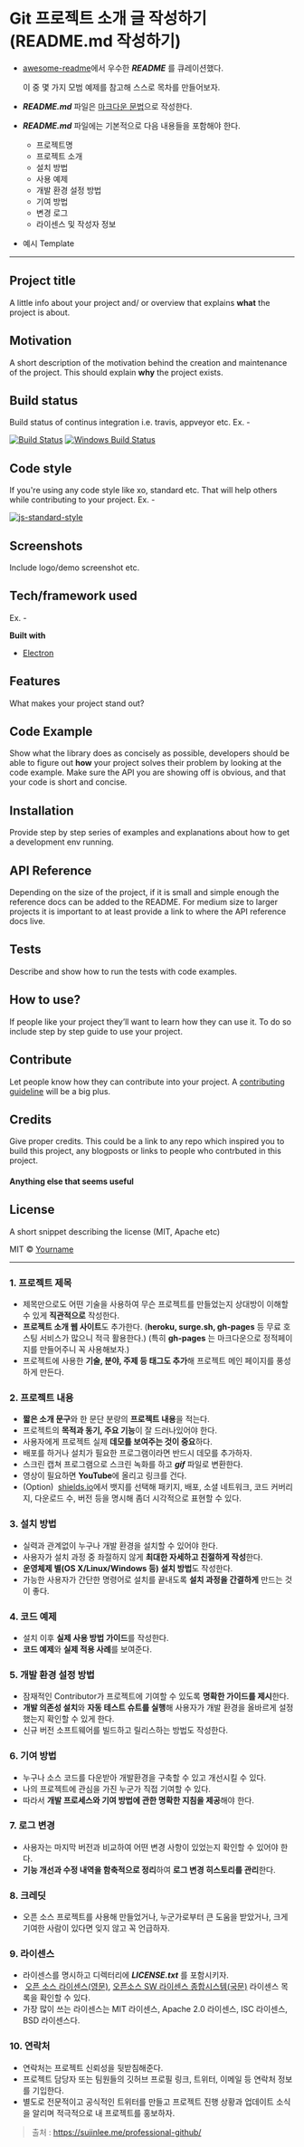 # Git 프로젝트 소개 글 작성하기 (README.md 작성하기)

* [awesome-readme](https://github.com/matiassingers/awesome-readme)에서 우수한 ***README*** 를 큐레이션했다. 

  이 중 몇 가지 모범 예제를 참고해 스스로 목차를 만들어보자.

* ***README.md*** 파일은 [마크다운 문법](https://github.com/adam-p/markdown-here/wiki/Markdown-Cheatsheet#lines)으로 작성한다.

* ***README.md*** 파일에는 기본적으로 다음 내용들을 포함해야 한다.

  * 프로젝트명
  * 프로젝트 소개
  * 설치 방법
  * 사용 예제
  * 개발 환경 설정 방법
  * 기여 방법
  * 변경 로그
  * 라이센스 및 작성자 정보

* 예시 Template

------

## Project title
A little info about your project and/ or overview that explains **what** the project is about.

## Motivation
A short description of the motivation behind the creation and maintenance of the project. This should explain **why** the project exists.

## Build status
Build status of continus integration i.e. travis, appveyor etc. Ex. - 

[![Build Status](https://travis-ci.org/akashnimare/foco.svg?branch=master)](https://travis-ci.org/akashnimare/foco)
[![Windows Build Status](https://ci.appveyor.com/api/projects/status/github/akashnimare/foco?branch=master&svg=true)](https://ci.appveyor.com/project/akashnimare/foco/branch/master)

## Code style
If you're using any code style like xo, standard etc. That will help others while contributing to your project. Ex. -

[![js-standard-style](https://img.shields.io/badge/code%20style-standard-brightgreen.svg?style=flat)](https://github.com/feross/standard)

## Screenshots
Include logo/demo screenshot etc.

## Tech/framework used
Ex. -

<b>Built with</b>
- [Electron](https://electron.atom.io)

## Features
What makes your project stand out?

## Code Example
Show what the library does as concisely as possible, developers should be able to figure out **how** your project solves their problem by looking at the code example. Make sure the API you are showing off is obvious, and that your code is short and concise.

## Installation
Provide step by step series of examples and explanations about how to get a development env running.

## API Reference

Depending on the size of the project, if it is small and simple enough the reference docs can be added to the README. For medium size to larger projects it is important to at least provide a link to where the API reference docs live.

## Tests
Describe and show how to run the tests with code examples.

## How to use?
If people like your project they’ll want to learn how they can use it. To do so include step by step guide to use your project.

## Contribute

Let people know how they can contribute into your project. A [contributing guideline](https://github.com/zulip/zulip-electron/blob/master/CONTRIBUTING.md) will be a big plus.

## Credits
Give proper credits. This could be a link to any repo which inspired you to build this project, any blogposts or links to people who contrbuted in this project. 

#### Anything else that seems useful

## License
A short snippet describing the license (MIT, Apache etc)

MIT © [Yourname]()

------



### 1. 프로젝트 제목

* 제목만으로도 어떤 기술을 사용하여 무슨 프로젝트를 만들었는지 상대방이 이해할 수 있게 **직관적으로** 작성한다.
* **프로젝트 소개 웹 사이트**도 추가한다.
  (**heroku, surge.sh, gh-pages** 등 무료 호스팅 서비스가 많으니 적극 활용한다.)
  (특히 **gh-pages** 는 마크다운으로 정적페이지를 만들어주니 꼭 사용해보자.)
* 프로젝트에 사용한 **기술, 분야, 주제 등 태그도 추가**해 프로젝트 메인 페이지를 풍성하게 만든다.



### 2. 프로젝트 내용

* **짧은 소개 문구**와 한 문단 분량의 **프로젝트 내용**을 적는다.
* 프로젝트의 **목적과 동기, 주요 기능**이 잘 드러나있어야 한다.
* 사용자에게 프로젝트 실제 **데모를 보여주는 것이 중요**하다.
* 배포를 하거나 설치가 필요한 프로그램이라면 반드시 데모를 추가하자.
* 스크린 캡쳐 프로그램으로 스크린 녹화를 하고 ***gif*** 파일로 변환한다.
* 영상이 필요하면 **YouTube**에 올리고 링크를 건다.
* (Option)  [shields.io](https://shields.io/)에서 뱃지를 선택해 패키지, 배포, 소셜 네트워크, 코드 커버리지, 다운로드 수, 버전 등을 명시해 좀더 시각적으로 표현할 수 있다.



### 3. 설치 방법

* 실력과 관계없이 누구나 개발 환경을 설치할 수 있어야 한다.
* 사용자가 설치 과정 중 좌절하지 않게 **최대한 자세하고 친절하게 작성**한다.
* **운영체제 별(OS X/Linux/Windows 등) 설치 방법**도 작성한다.
* 가능한 사용자가 간단한 명령어로 설치를 끝내도록 **설치 과정을 간결하게** 만드는 것이 좋다.



### 4. 코드 예제

* 설치 이후 **실제 사용 방법 가이드**를 작성한다.
* **코드 예제**와 **실제 적용 사례**를 보여준다.



### 5. 개발 환경 설정 방법

* 잠재적인 Contributor가 프로젝트에 기여할 수 있도록 **명확한 가이드를 제시**한다.
* **개발 의존성 설치**와 **자동 테스트 슈트를 실행**해 사용자가 개발 환경을 올바르게 설정했는지 확인할 수 있게 한다.
* 신규 버전 소프트웨어를 빌드하고 릴리스하는 방법도 작성한다.



### 6. 기여 방법

* 누구나 소스 코드를 다운받아 개발환경을 구축할 수 있고 개선시킬 수 있다.
* 나의 프로젝트에 관심을 가진 누군가 직접 기여할 수 있다.
* 따라서 **개발 프로세스와 기여 방법에 관한 명확한 지침을 제공**해야 한다.



### 7. 로그 변경

* 사용자는 마지막 버전과 비교하여 어떤 변경 사항이 있었는지 확인할 수 있어야 한다.
* **기능 개선과 수정 내역을 함축적으로 정리**하여 **로그 변경 히스토리를 관리**한다.



### 8. 크레딧

* 오픈 소스 프로젝트를 사용해 만들었거나, 누군가로부터 큰 도움을 받았거나, 크게 기여한 사람이 있다면 잊지 않고 꼭 언급하자.



### 9. 라이센스

* 라이센스를 명시하고 디렉터리에 ***LICENSE.txt*** 를 포함시키자.
*  [오픈 소스 라이센스(영문)](http://choosealicense.com/), [오픈소스 SW 라이센스 종합시스템(국문)](https://olis.or.kr/license/licenseGuide.do) 라이센스 목록을 확인할 수 있다.
* 가장 많이 쓰는 라이센스는 MIT 라이센스, Apache 2.0 라이센스, ISC 라이센스, BSD 라이센스다.



### 10. 연락처

* 연락처는 프로젝트 신뢰성을 뒷받침해준다.
* 프로젝트 담당자 또는 팀원들의 깃허브 프로필 링크, 트위터, 이메일 등 연락처 정보를 기입한다.
* 별도로 전문적이고 공식적인 트위터를 만들고 프로젝트 진행 상황과 업데이트 소식을 알리며 적극적으로 내 프로젝트를 홍보하자.



> 출처 : https://sujinlee.me/professional-github/